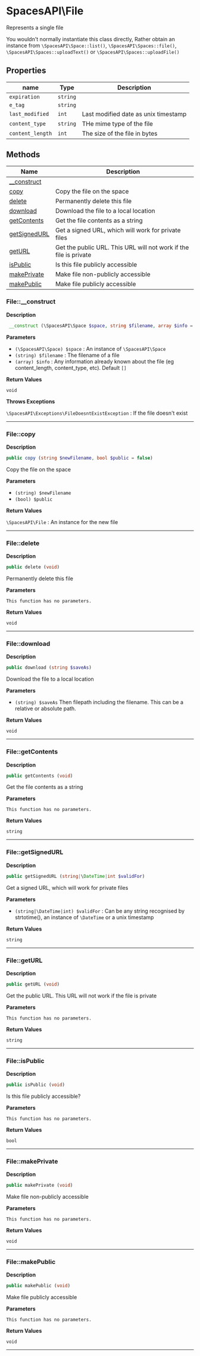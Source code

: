 # SpacesAPI\File

Represents a single file

You wouldn't normally instantiate this class directly,
Rather obtain an instance from `\SpacesAPI\Space::list()`, `\SpacesAPI\Spaces::file()`, `\SpacesAPI\Spaces::uploadText()` or `\SpacesAPI\Spaces::uploadFile()`


## Properties
| name | Type | Description |
| --- | --- | --- |
| `expiration` | `string` | |
| `e_tag` | `string` | |
| `last_modified` | `int` | Last modified date as unix timestamp |
| `content_type` | `string` | THe mime type of the file |
| `content_length` | `int` | The size of the file in bytes |


## Methods

| Name | Description |
|------|-------------|
|[__construct](#file__construct)||
|[copy](#filecopy)|Copy the file on the space|
|[delete](#filedelete)|Permanently delete this file|
|[download](#filedownload)|Download the file to a local location|
|[getContents](#filegetcontents)|Get the file contents as a string|
|[getSignedURL](#filegetsignedurl)|Get a signed URL, which will work for private files|
|[getURL](#filegeturl)|Get the public URL. This URL will not work if the file is private|
|[isPublic](#fileispublic)|Is this file publicly accessible|
|[makePrivate](#filemakeprivate)|Make file non-publicly accessible|
|[makePublic](#filemakepublic)|Make file publicly accessible|




### File::__construct

**Description**

```php
 __construct (\SpacesAPI\Space $space, string $filename, array $info = [])
```





**Parameters**

* `(\SpacesAPI\Space) $space` : An instance of `\SpacesAPI\Space`
* `(string) $filename` : The filename of a file
* `(array) $info` : Any information already known about the file (eg content_length, content_type, etc). Default `[]`

**Return Values**

`void`

**Throws Exceptions**

`\SpacesAPI\Exceptions\FileDoesntExistException` : If the file doesn't exist


<hr />


### File::copy

**Description**

```php
public copy (string $newFilename, bool $public = false)
```

Copy the file on the space



**Parameters**

* `(string) $newFilename`
* `(bool) $public`

**Return Values**

`\SpacesAPI\File` : An instance for the new file




<hr />


### File::delete

**Description**

```php
public delete (void)
```

Permanently delete this file



**Parameters**

`This function has no parameters.`

**Return Values**

`void`


<hr />


### File::download

**Description**

```php
public download (string $saveAs)
```

Download the file to a local location



**Parameters**

* `(string) $saveAs` Then filepath including the filename. This can be a relative or absolute path.

**Return Values**

`void`




<hr />


### File::getContents

**Description**

```php
public getContents (void)
```

Get the file contents as a string



**Parameters**

`This function has no parameters.`

**Return Values**

`string`




<hr />


### File::getSignedURL

**Description**

```php
public getSignedURL (string|\DateTime|int $validFor)
```

Get a signed URL, which will work for private files



**Parameters**

* `(string|\DateTime|int) $validFor`
: Can be any string recognised by strtotime(), an instance of `\DateTime` or a unix timestamp

**Return Values**

`string`




<hr />


### File::getURL

**Description**

```php
public getURL (void)
```

Get the public URL. This URL will not work if the file is private



**Parameters**

`This function has no parameters.`

**Return Values**

`string`




<hr />


### File::isPublic

**Description**

```php
public isPublic (void)
```

Is this file publicly accessible?



**Parameters**

`This function has no parameters.`

**Return Values**

`bool`




<hr />


### File::makePrivate

**Description**

```php
public makePrivate (void)
```

Make file non-publicly accessible



**Parameters**

`This function has no parameters.`

**Return Values**

`void`


<hr />


### File::makePublic

**Description**

```php
public makePublic (void)
```

Make file publicly accessible



**Parameters**

`This function has no parameters.`

**Return Values**

`void`


<hr />
